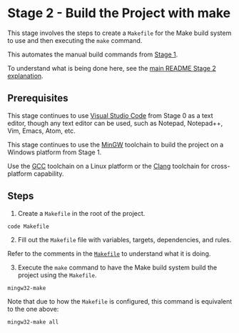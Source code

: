 # Stage 2 - Build the Project with make

This stage involves the steps to create a `Makefile` for the Make build system to use and then executing the `make` command.

This automates the manual build commands from [Stage 1](../Stage1/README.md).

To understand what is being done here, see the [main README Stage 2 explanation](../README.md#stage-2---build-the-project-with-make).

## Prerequisites

This stage continues to use [Visual Studio Code](https://code.visualstudio.com/) from Stage 0 as a text editor, though any text editor can be used, such as Notepad, Notepad++, Vim, Emacs, Atom, etc.

This stage continues to use the [MinGW](https://sourceforge.net/projects/mingw/) toolchain to build the project on a Windows platform from Stage 1.

Use the [GCC](https://gcc.gnu.org/) toolchain on a Linux platform or the [Clang](https://clang.llvm.org/) toolchain for cross-platform capability.

## Steps

1. Create a `Makefile` in the root of the project.

```
code Makefile
```

2. Fill out the `Makefile` file with variables, targets, dependencies, and rules.

Refer to the comments in the [`Makefile`](./Makefile) to understand what it is doing.

3. Execute the `make` command to have the Make build system build the project using the `Makefile`.

```
mingw32-make
```

Note that due to how the `Makefile` is configured, this command is equivalent to the one above:

```
mingw32-make all
```
